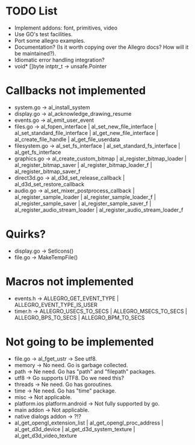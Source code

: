 TODO List
=========
* Implement addons: font, primitives, video
* Use GO's test facilities.
* Port some allegro examples.
* Documentation? (Is it worth copying over the Allegro docs? How will it be maintained?).
* Idiomatic error handling integration?
* void* []byte intptr_t -> unsafe.Pointer

Callbacks not implemented
=========================
* system.go -> al_install_system
* display.go -> al_acknowledge_drawing_resume
* events.go -> al_emit_user_event
* files.go -> al_fopen_interface | al_set_new_file_interface | al_set_standard_file_interface | al_get_new_file_interface | al_create_file_handle | al_get_file_userdata
* filesystem.go -> al_set_fs_interface | al_set_standard_fs_interface | al_get_fs_interface
* graphics.go -> al_create_custom_bitmap | al_register_bitmap_loader | al_register_bitmap_saver | al_register_bitmap_loader_f | al_register_bitmap_saver_f
* direct3d.go -> al_d3d_set_release_callback | al_d3d_set_restore_callback
* audio.go -> al_set_mixer_postprocess_callback | al_register_sample_loader | al_register_sample_loader_f | al_register_sample_saver | al_register_sample_saver_f | al_register_audio_stream_loader | al_register_audio_stream_loader_f

Quirks?
=======
* display.go -> SetIcons()
* file.go -> MakeTempFile()

Macros not implemented
======================
* events.h -> ALLEGRO_GET_EVENT_TYPE | ALLEGRO_EVENT_TYPE_IS_USER
* timer.h -> ALLEGRO_USECS_TO_SECS | ALLEGRO_MSECS_TO_SECS | ALLEGRO_BPS_TO_SECS | ALLEGRO_BPM_TO_SECS

Not going to be implemented
===========================
* file.go -> al_fget_ustr -> See utf8.
* memory -> No need. Go is garbage collected.
* path -> Ne need. Go has "path" and "filepath" packages.
* utf8 -> Go supports UTF8. Do we need this?
* threads -> Ne need. Go has goroutines.
* time -> Ne need. Go has "time" package.
* misc -> Not applicable.
* platform.ios platform.android -> Not fully supported by go.
* main addon -> Not applicable.
* native dialogs addon -> ?!?
* al_get_opengl_extension_list | al_get_opengl_proc_address | al_get_d3d_device | al_get_d3d_system_texture | al_get_d3d_video_texture
